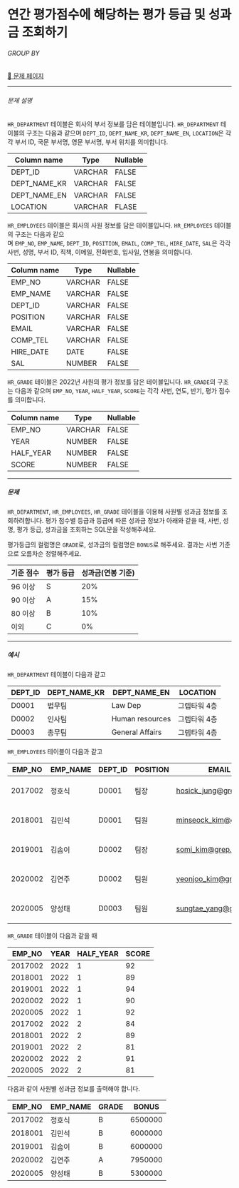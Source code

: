 # 연간 평가점수에 해당하는 평가 등급 및 성과금 조회하기

###### GROUP BY

[:link: 문제 페이지](https://school.programmers.co.kr/learn/courses/30/lessons/276036)

---

###### 문제 설명

`HR_DEPARTMENT` 테이블은 회사의 부서 정보를 담은 테이블입니다. `HR_DEPARTMENT` 테이블의 구조는 다음과 같으며 `DEPT_ID`, `DEPT_NAME_KR`, `DEPT_NAME_EN`, `LOCATION`은 각각 부서 ID, 국문 부서명, 영문 부서명, 부서 위치를 의미합니다.

| Column name  | Type    | Nullable |
| ------------ | ------- | -------- |
| DEPT_ID      | VARCHAR | FALSE    |
| DEPT_NAME_KR | VARCHAR | FALSE    |
| DEPT_NAME_EN | VARCHAR | FALSE    |
| LOCATION     | VARCHAR | FLASE    |

`HR_EMPLOYEES` 테이블은 회사의 사원 정보를 담은 테이블입니다. `HR_EMPLOYEES` 테이블의 구조는 다음과 같으며 `EMP_NO`, `EMP_NAME`, `DEPT_ID`, `POSITION`, `EMAIL`, `COMP_TEL`, `HIRE_DATE`, `SAL`은 각각 사번, 성명, 부서 ID, 직책, 이메일, 전화번호, 입사일, 연봉을 의미합니다.

| Column name | Type    | Nullable |
| ----------- | ------- | -------- |
| EMP_NO      | VARCHAR | FALSE    |
| EMP_NAME    | VARCHAR | FALSE    |
| DEPT_ID     | VARCHAR | FALSE    |
| POSITION    | VARCHAR | FALSE    |
| EMAIL       | VARCHAR | FALSE    |
| COMP_TEL    | VARCHAR | FALSE    |
| HIRE_DATE   | DATE    | FALSE    |
| SAL         | NUMBER  | FALSE    |

`HR_GRADE` 테이블은 2022년 사원의 평가 정보를 담은 테이블입니다. `HR_GRADE`의 구조는 다음과 같으며 `EMP_NO`, `YEAR`, `HALF_YEAR`, `SCORE`는 각각 사번, 연도, 반기, 평가 점수를 의미합니다.

| Column name | Type    | Nullable |
| ----------- | ------- | -------- |
| EMP_NO      | VARCHAR | FALSE    |
| YEAR        | NUMBER  | FALSE    |
| HALF_YEAR   | NUMBER  | FALSE    |
| SCORE       | NUMBER  | FALSE    |

---

##### 문제

`HR_DEPARTMENT`, `HR_EMPLOYEES`, `HR_GRADE` 테이블을 이용해 사원별 성과금 정보를 조회하려합니다. 평가 점수별 등급과 등급에 따른 성과금 정보가 아래와 같을 때, 사번, 성명, 평가 등급, 성과금을 조회하는 SQL문을 작성해주세요.

평가등급의 컬럼명은 `GRADE`로, 성과금의 컬럼명은 `BONUS`로 해주세요.
결과는 사번 기준으로 오름차순 정렬해주세요.

| 기준 점수 | 평가 등급 | 성과금(연봉 기준) |
| --------- | --------- | ----------------- |
| 96 이상   | S         | 20%               |
| 90 이상   | A         | 15%               |
| 80 이상   | B         | 10%               |
| 이외      | C         | 0%                |

---

##### 예시

`HR_DEPARTMENT` 테이블이 다음과 같고

| DEPT_ID | DEPT_NAME_KR | DEPT_NAME_EN    | LOCATION     |
| ------- | ------------ | --------------- | ------------ |
| D0001   | 법무팀       | Law Dep         | 그렙타워 4층 |
| D0002   | 인사팀       | Human resources | 그렙타워 4층 |
| D0003   | 총무팀       | General Affairs | 그렙타워 4층 |

`HR_EMPLOYEES` 테이블이 다음과 같고

| EMP_NO  | EMP_NAME | DEPT_ID | POSITION | EMAIL                                                 | COMP_TEL      | HIRE_DATE  | SAL      |
| ------- | -------- | ------- | -------- | ----------------------------------------------------- | ------------- | ---------- | -------- |
| 2017002 | 정호식   | D0001   | 팀장     | [hosick_jung@grep.com](mailto:hosick_jung@grep.com)   | 031-8000-1101 | 2017-03-01 | 65000000 |
| 2018001 | 김민석   | D0001   | 팀원     | [minseock_kim@grep.com](mailto:minseock_kim@grep.com) | 031-8000-1102 | 2018-03-01 | 60000000 |
| 2019001 | 김솜이   | D0002   | 팀장     | [somi_kim@grep.com](mailto:somi_kim@grep.com)         | 031-8000-1106 | 2019-03-01 | 60000000 |
| 2020002 | 김연주   | D0002   | 팀원     | [yeonjoo_kim@grep.com](mailto:yeonjoo_kim@grep.com)   | 031-8000-1107 | 2020-03-01 | 53000000 |
| 2020005 | 양성태   | D0003   | 팀원     | [sungtae_yang@grep.com](mailto:sungtae_yang@grep.com) | 031-8000-1112 | 2020-03-01 | 53000000 |

`HR_GRADE` 테이블이 다음과 같을 때

| EMP_NO  | YEAR | HALF_YEAR | SCORE |
| ------- | ---- | --------- | ----- |
| 2017002 | 2022 | 1         | 92    |
| 2018001 | 2022 | 1         | 89    |
| 2019001 | 2022 | 1         | 94    |
| 2020002 | 2022 | 1         | 90    |
| 2020005 | 2022 | 1         | 92    |
| 2017002 | 2022 | 2         | 84    |
| 2018001 | 2022 | 2         | 89    |
| 2019001 | 2022 | 2         | 81    |
| 2020002 | 2022 | 2         | 91    |
| 2020005 | 2022 | 2         | 81    |

다음과 같이 사원별 성과금 정보를 출력해야 합니다.

| EMP_NO  | EMP_NAME | GRADE | BONUS   |
| ------- | -------- | ----- | ------- |
| 2017002 | 정호식   | B     | 6500000 |
| 2018001 | 김민석   | B     | 6000000 |
| 2019001 | 김솜이   | B     | 6000000 |
| 2020002 | 김연주   | A     | 7950000 |
| 2020005 | 양성태   | B     | 5300000 |
